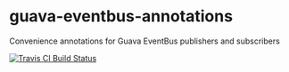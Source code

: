 # guava-eventbus-annotations
Convenience annotations for Guava EventBus publishers and subscribers

[![Travis CI Build Status](https://travis-ci.org/antonywarner/guava-eventbus-annotations.png)](https://travis-ci.org/antonywarner/guava-eventbus-annotations)